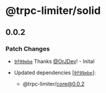 # @trpc-limiter/solid

## 0.0.2

### Patch Changes

- [`9f99ebe`](https://github.com/OrJDev/trpc-limiter/commit/9f99ebec665f92928eef2b5af3f5ce277070e3ec) Thanks [@OrJDev](https://github.com/OrJDev)! - Inital

- Updated dependencies [[`9f99ebe`](https://github.com/OrJDev/trpc-limiter/commit/9f99ebec665f92928eef2b5af3f5ce277070e3ec)]:
  - @trpc-limiter/core@0.0.2
